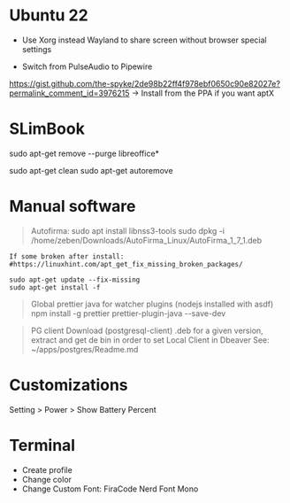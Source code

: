 Ubuntu 22
=================

- Use Xorg instead Wayland to share screen without browser special settings

- Switch from PulseAudio to Pipewire

https://gist.github.com/the-spyke/2de98b22ff4f978ebf0650c90e82027e?permalink_comment_id=3976215
 -> Install from the PPA if you want aptX


SLimBook
=================

sudo apt-get remove --purge libreoffice\*

sudo apt-get clean
sudo apt-get autoremove



Manual software
==================

> Autofirma:
	    sudo apt install libnss3-tools
		sudo dpkg -i /home/zeben/Downloads/AutoFirma_Linux/AutoFirma_1_7_1.deb


	If some broken after install:
    #https://linuxhint.com/apt_get_fix_missing_broken_packages/

	sudo apt-get update --fix-missing
    sudo apt-get install -f

> Global prettier java for watcher plugins (nodejs installed with asdf)
  npm install -g prettier prettier-plugin-java --save-dev


> PG client
  Download (postgresql-client) .deb for a given version, extract and get de bin in order to set Local Client in Dbeaver
  See: ~/apps/postgres/Readme.md

Customizations
===================
 Setting > Power > Show Battery Percent


Terminal
===================

- Create profile
- Change color
- Change Custom Font: FiraCode Nerd Font Mono
